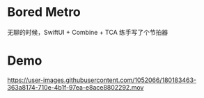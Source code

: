 # Bored Metro
无聊的时候，SwiftUI + Combine + TCA 练手写了个节拍器

# Demo
https://user-images.githubusercontent.com/1052066/180183463-363a8174-710e-4b1f-97ea-e8ace8802292.mov

